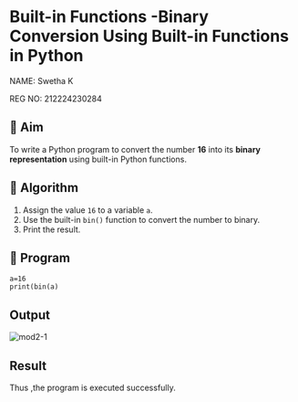 # Built-in Functions -Binary Conversion Using Built-in Functions in Python

NAME: Swetha K

REG NO: 212224230284


## 🎯 Aim
To write a Python program to convert the number **16** into its **binary representation** using built-in Python functions.

## 🧠 Algorithm
1. Assign the value `16` to a variable `a`.
2. Use the built-in `bin()` function to convert the number to binary.
3. Print the result.

## 🧾 Program
```
a=16 
print(bin(a)
```

## Output
![mod2-1](https://github.com/user-attachments/assets/87e256c2-2fb2-4e81-9d28-0a199f02a756)

## Result

Thus ,the program is executed successfully.
